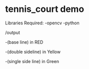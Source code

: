 # tennis_court demo

Libraries Required:
-opencv
-python


/output

-(base line) in RED

-(double sideline) in Yellow

-(single side line) in Green
